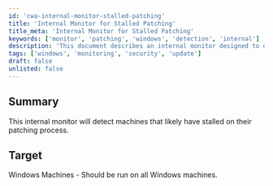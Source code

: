 ```yaml
---
id: 'cwa-internal-monitor-stalled-patching'
title: 'Internal Monitor for Stalled Patching'
title_meta: 'Internal Monitor for Stalled Patching'
keywords: ['monitor', 'patching', 'windows', 'detection', 'internal']
description: 'This document describes an internal monitor designed to detect Windows machines that are likely experiencing stalled patching processes, ensuring timely updates and security compliance.'
tags: ['windows', 'monitoring', 'security', 'update']
draft: false
unlisted: false
---
```

## Summary

This internal monitor will detect machines that likely have stalled on their patching process.

## Target

Windows Machines - Should be run on all Windows machines.


